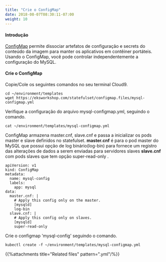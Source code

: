 ```yaml
---
title: "Crie o ConfigMap"
date: 2018-08-07T08:30:11-07:00
weight: 10
---
```


#### Introdução
[ConfigMap](https://kubernetes.io/docs/tasks/configure-pod-container/configure-pod-configmap/) permite dissociar artefatos de configuração e secrets do conteúdo da imagem para manter os aplicativos em contêiner portáteis. Usando o ConfigMap, você pode controlar independentemente a configuração do MySQL. 

#### Crie o ConfigMap
Copie/Cole os seguintes comandos no seu terminal Cloud9.
```
cd ~/environment/templates
wget https://eksworkshop.com/statefulset/configmap.files/mysql-configmap.yml

```
Verifique a configuração do arquivo mysql-configmap.yml, seguindo o comando.
```
cat ~/environment/templates/mysql-configmap.yml
```
ConfigMap armazena master.cnf, slave.cnf e passa a inicializar os pods master e slave definidos no statefulset. **master.cnf** é para o pod master do MySQL que possui opção de log binário(log-bin) para fornece um registro das alterações de dados a serem enviadas para servidores slaves **slave.cnf** com pods slaves que tem opção super-read-only .
```
apiVersion: v1
kind: ConfigMap
metadata:
  name: mysql-config
  labels:
    app: mysql
data:
  master.cnf: |
    # Apply this config only on the master.
    [mysqld]
    log-bin
  slave.cnf: |
    # Apply this config only on slaves.
    [mysqld]
    super-read-only
```

Crie o configmap 'mysql-config' seguindo o comando.
```
kubectl create -f ~/environment/templates/mysql-configmap.yml
```

{{%attachments title="Related files" pattern=".yml"/%}}
